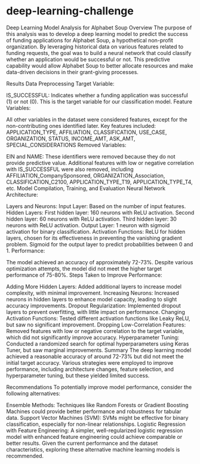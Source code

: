 # deep-learning-challenge
Deep Learning Model Analysis for Alphabet Soup
Overview
The purpose of this analysis was to develop a deep learning model to predict the success of funding applications for Alphabet Soup, a hypothetical non-profit organization. By leveraging historical data on various features related to funding requests, the goal was to build a neural network that could classify whether an application would be successful or not. This predictive capability would allow Alphabet Soup to better allocate resources and make data-driven decisions in their grant-giving processes.

Results
Data Preprocessing
Target Variable:

IS_SUCCESSFUL: Indicates whether a funding application was successful (1) or not (0). This is the target variable for our classification model.
Feature Variables:

All other variables in the dataset were considered features, except for the non-contributing ones identified later. Key features included:
APPLICATION_TYPE, AFFILIATION, CLASSIFICATION, USE_CASE, ORGANIZATION, STATUS, INCOME_AMT, ASK_AMT, SPECIAL_CONSIDERATIONS
Removed Variables:

EIN and NAME: These identifiers were removed because they do not provide predictive value.
Additional features with low or negative correlation with IS_SUCCESSFUL were also removed, including AFFILIATION_CompanySponsored, ORGANIZATION_Association, CLASSIFICATION_C2100, APPLICATION_TYPE_T19, APPLICATION_TYPE_T4, etc.
Model Compilation, Training, and Evaluation
Neural Network Architecture:

Layers and Neurons:
Input Layer: Based on the number of input features.
Hidden Layers:
First hidden layer: 160 neurons with ReLU activation.
Second hidden layer: 60 neurons with ReLU activation.
Third hidden layer: 30 neurons with ReLU activation.
Output Layer: 1 neuron with sigmoid activation for binary classification.
Activation Functions:
ReLU for hidden layers, chosen for its effectiveness in preventing the vanishing gradient problem.
Sigmoid for the output layer to predict probabilities between 0 and 1.
Performance:

The model achieved an accuracy of approximately 72-73%. Despite various optimization attempts, the model did not meet the higher target performance of 75-80%.
Steps Taken to Improve Performance:

Adding More Hidden Layers: Added additional layers to increase model complexity, with minimal improvement.
Increasing Neurons: Increased neurons in hidden layers to enhance model capacity, leading to slight accuracy improvements.
Dropout Regularization: Implemented dropout layers to prevent overfitting, with little impact on performance.
Changing Activation Functions: Tested different activation functions like Leaky ReLU, but saw no significant improvement.
Dropping Low-Correlation Features: Removed features with low or negative correlation to the target variable, which did not significantly improve accuracy.
Hyperparameter Tuning: Conducted a randomized search for optimal hyperparameters using Keras Tuner, but saw marginal improvements.
Summary
The deep learning model achieved a reasonable accuracy of around 72-73% but did not meet the initial target accuracy. Various strategies were employed to improve performance, including architecture changes, feature selection, and hyperparameter tuning, but these yielded limited success.

Recommendations
To potentially improve model performance, consider the following alternatives:

Ensemble Methods: Techniques like Random Forests or Gradient Boosting Machines could provide better performance and robustness for tabular data.
Support Vector Machines (SVM): SVMs might be effective for binary classification, especially for non-linear relationships.
Logistic Regression with Feature Engineering: A simpler, well-regularized logistic regression model with enhanced feature engineering could achieve comparable or better results.
Given the current performance and the dataset characteristics, exploring these alternative machine learning models is recommended.

